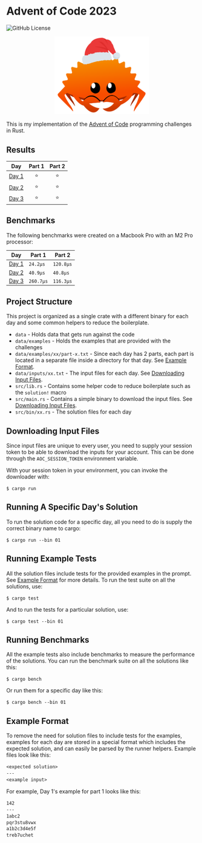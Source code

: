 # Advent of Code 2023

![GitHub License](https://img.shields.io/github/license/wowkster/advent-of-code-2023?color=blue)

<p align="center">
    <img src="./.assets/christmas_ferris.png" width="250">
</p>

This is my implementation of the [Advent of Code](https://adventofcode.com/) programming challenges in Rust.

## Results

| Day                                          | Part 1 | Part 2 |
| -------------------------------------------- | :----: | :----: |
| [Day 1](https://adventofcode.com/2023/day/1) | :star: | :star: |
| [Day 2](https://adventofcode.com/2023/day/2) | :star: | :star: |
| [Day 3](https://adventofcode.com/2023/day/3) | :star: | :star: |

## Benchmarks

The following benchmarks were created on a Macbook Pro with an M2 Pro processor:

| Day                                                                              | Part 1    | Part 2    |
| -------------------------------------------------------------------------------- | --------- | --------- |
| [Day 1](https://github.com/wowkster/advent-of-code-2023/blob/main/src/bin/01.rs) | `24.2µs`  | `120.8µs` |
| [Day 2](https://github.com/wowkster/advent-of-code-2023/blob/main/src/bin/02.rs) | `40.9µs`  | `40.8µs`  |
| [Day 3](https://github.com/wowkster/advent-of-code-2023/blob/main/src/bin/03.rs) | `260.7µs` | `116.3µs` |

## Project Structure

This project is organized as a single crate with a different binary for each day and some common helpers to reduce the boilerplate.

- `data` - Holds data that gets run against the code
- `data/examples` - Holds the examples that are provided with the challenges
- `data/examples/xx/part-x.txt` - Since each day has 2 parts, each part is located in a separate file inside a directory for that day. See [Example Format](#example_format).
- `data/inputs/xx.txt` - The input files for each day. See [Downloading Input Files](#downloading_input_files).
- `src/lib.rs` - Contains some helper code to reduce boilerplate such as the `solution!` macro
- `src/main.rs` - Contains a simple binary to download the input files. See [Downloading Input Files](#downloading_input_files).
- `src/bin/xx.rs` - The solution files for each day

## Downloading Input Files

Since input files are unique to every user, you need to supply your session token to be able to download the inputs for your account. This can be done through the `AOC_SESSION_TOKEN` environment variable.

With your session token in your environment, you can invoke the downloader with:

```console
$ cargo run
```

## Running A Specific Day's Solution

To run the solution code for a specific day, all you need to do is supply the correct binary name to cargo:

```console
$ cargo run --bin 01
```

## Running Example Tests

All the solution files include tests for the provided examples in the prompt. See [Example Format](#example_format) for more details. To run the test suite on all the solutions, use:

```console
$ cargo test
```

And to run the tests for a particular solution, use:

```console
$ cargo test --bin 01
```

## Running Benchmarks

All the example tests also include benchmarks to measure the performance of the solutions. You can run the benchmark suite on all the solutions like this:

```console
$ cargo bench
```

Or run them for a specific day like this:

```console
$ cargo bench --bin 01
```

## Example Format

To remove the need for solution files to include tests for the examples, examples for each day are stored in a special format which includes the expected solution, and can easily be parsed by the runner helpers. Example files look like this:

```txt
<expected solution>
---
<example input>
```

For example, Day 1's example for part 1 looks like this:

```txt
142
---
1abc2
pqr3stu8vwx
a1b2c3d4e5f
treb7uchet
```
